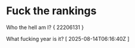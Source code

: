 # Fuck the rankings

Who the hell am I?
{ 22206131 }

What fucking year is it?
[ 2025-08-14T06:16:40Z ]
